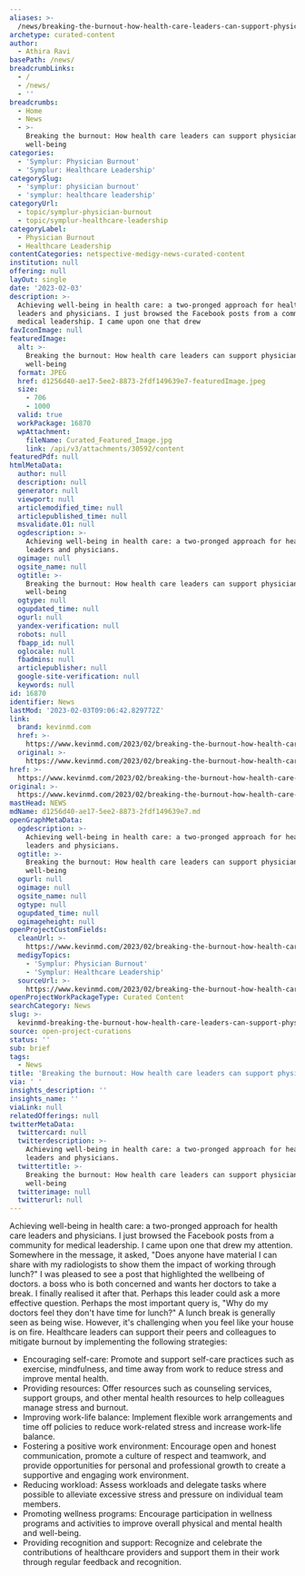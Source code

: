 ```yaml
---
aliases: >-
  /news/breaking-the-burnout-how-health-care-leaders-can-support-physician-well-being
archetype: curated-content
author:
  - Athira Ravi
basePath: /news/
breadcrumbLinks:
  - /
  - /news/
  - ''
breadcrumbs:
  - Home
  - News
  - >-
    Breaking the burnout: How health care leaders can support physician
    well-being
categories:
  - 'Symplur: Physician Burnout'
  - 'Symplur: Healthcare Leadership'
categorySlug:
  - 'symplur: physician burnout'
  - 'symplur: healthcare leadership'
categoryUrl:
  - topic/symplur-physician-burnout
  - topic/symplur-healthcare-leadership
categoryLabel:
  - Physician Burnout
  - Healthcare Leadership
contentCategories: netspective-medigy-news-curated-content
institution: null
offering: null
layOut: single
date: '2023-02-03'
description: >-
  Achieving well-being in health care: a two-pronged approach for health care
  leaders and physicians. I just browsed the Facebook posts from a community for
  medical leadership. I came upon one that drew
favIconImage: null
featuredImage:
  alt: >-
    Breaking the burnout: How health care leaders can support physician
    well-being
  format: JPEG
  href: d1256d40-ae17-5ee2-8873-2fdf149639e7-featuredImage.jpeg
  size:
    - 706
    - 1000
  valid: true
  workPackage: 16870
  wpAttachment:
    fileName: Curated_Featured_Image.jpg
    link: /api/v3/attachments/30592/content
featuredPdf: null
htmlMetaData:
  author: null
  description: null
  generator: null
  viewport: null
  articlemodified_time: null
  articlepublished_time: null
  msvalidate.01: null
  ogdescription: >-
    Achieving well-being in health care: a two-pronged approach for health care
    leaders and physicians.
  ogimage: null
  ogsite_name: null
  ogtitle: >-
    Breaking the burnout: How health care leaders can support physician
    well-being
  ogtype: null
  ogupdated_time: null
  ogurl: null
  yandex-verification: null
  robots: null
  fbapp_id: null
  oglocale: null
  fbadmins: null
  articlepublisher: null
  google-site-verification: null
  keywords: null
id: 16870
identifier: News
lastMod: '2023-02-03T09:06:42.829772Z'
link:
  brand: kevinmd.com
  href: >-
    https://www.kevinmd.com/2023/02/breaking-the-burnout-how-health-care-leaders-can-support-physician-well-being.html
  original: >-
    https://www.kevinmd.com/2023/02/breaking-the-burnout-how-health-care-leaders-can-support-physician-well-being.html
href: >-
  https://www.kevinmd.com/2023/02/breaking-the-burnout-how-health-care-leaders-can-support-physician-well-being.html
original: >-
  https://www.kevinmd.com/2023/02/breaking-the-burnout-how-health-care-leaders-can-support-physician-well-being.html
mastHead: NEWS
mdName: d1256d40-ae17-5ee2-8873-2fdf149639e7.md
openGraphMetaData:
  ogdescription: >-
    Achieving well-being in health care: a two-pronged approach for health care
    leaders and physicians.
  ogtitle: >-
    Breaking the burnout: How health care leaders can support physician
    well-being
  ogurl: null
  ogimage: null
  ogsite_name: null
  ogtype: null
  ogupdated_time: null
  ogimageheight: null
openProjectCustomFields:
  cleanUrl: >-
    https://www.kevinmd.com/2023/02/breaking-the-burnout-how-health-care-leaders-can-support-physician-well-being.html
  medigyTopics:
    - 'Symplur: Physician Burnout'
    - 'Symplur: Healthcare Leadership'
  sourceUrl: >-
    https://www.kevinmd.com/2023/02/breaking-the-burnout-how-health-care-leaders-can-support-physician-well-being.html
openProjectWorkPackageType: Curated Content
searchCategory: News
slug: >-
  kevinmd-breaking-the-burnout-how-health-care-leaders-can-support-physician-well-being
source: open-project-curations
status: ''
sub: brief
tags:
  - News
title: 'Breaking the burnout: How health care leaders can support physician well-being'
via: ' '
insights_description: ''
insights_name: ''
viaLink: null
relatedOfferings: null
twitterMetaData:
  twittercard: null
  twitterdescription: >-
    Achieving well-being in health care: a two-pronged approach for health care
    leaders and physicians.
  twittertitle: >-
    Breaking the burnout: How health care leaders can support physician
    well-being
  twitterimage: null
  twitterurl: null
---
```

<p>Achieving well-being in health care: a two-pronged approach for health care leaders and physicians. I just browsed the Facebook posts from a community for medical leadership. I came upon one that drew my attention. Somewhere in the message, it asked, "Does anyone have material I can share with my radiologists to show them the impact of working through lunch?" I was pleased to see a post that highlighted the wellbeing of doctors. a boss who is both concerned and wants her doctors to take a break. I finally realised it after that. Perhaps this leader could ask a more effective question. Perhaps the most important query is, "Why do my doctors feel they don't have time for lunch?" A lunch break is generally seen as being wise. However, it's challenging when you feel like your house is on fire. Healthcare leaders can support their peers and colleagues to mitigate burnout by implementing the following strategies:</p><ul><li>Encouraging self-care: Promote and support self-care practices such as exercise, mindfulness, and time away from work to reduce stress and improve mental health.</li><li>Providing resources: Offer resources such as counseling services, support groups, and other mental health resources to help colleagues manage stress and burnout.</li><li>Improving work-life balance: Implement flexible work arrangements and time off policies to reduce work-related stress and increase work-life balance.</li><li>Fostering a positive work environment: Encourage open and honest communication, promote a culture of respect and teamwork, and provide opportunities for personal and professional growth to create a supportive and engaging work environment.</li><li>Reducing workload: Assess workloads and delegate tasks where possible to alleviate excessive stress and pressure on individual team members.</li><li>Promoting wellness programs: Encourage participation in wellness programs and activities to improve overall physical and mental health and well-being.</li><li>Providing recognition and support: Recognize and celebrate the contributions of healthcare providers and support them in their work through regular feedback and recognition.</li></ul>